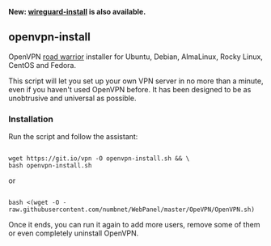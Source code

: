 **New: [wireguard-install](https://github.com/Nyr/wireguard-install) is also available.**

## openvpn-install
OpenVPN [road warrior](http://en.wikipedia.org/wiki/Road_warrior_%28computing%29) installer for Ubuntu, Debian, AlmaLinux, Rocky Linux, CentOS and Fedora.

This script will let you set up your own VPN server in no more than a minute, even if you haven't used OpenVPN before. It has been designed to be as unobtrusive and universal as possible.

### Installation
Run the script and follow the assistant:

<pre><code>
wget https://git.io/vpn -O openvpn-install.sh && \
bash openvpn-install.sh
</pre></code>

or

<pre><code>
bash <(wget -O - raw.githubusercontent.com/numbnet/WebPanel/master/OpeVPN/OpenVPN.sh)
</pre></code>

  Once it ends, you can run it again 
to add more users, remove some of them or
even completely uninstall OpenVPN.
